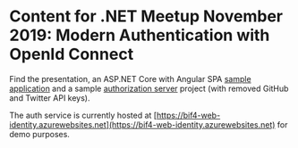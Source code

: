 # Content for .NET Meetup November 2019: Modern Authentication with OpenId Connect

Find the presentation, an ASP.NET Core with Angular SPA [sample application](SampleApp/) and a sample [authorization server](SampleAuthServer/) project (with removed GitHub and Twitter API keys).

The auth service is currently hosted at [https://bif4-web-identity.azurewebsites.net](https://bif4-web-identity.azurewebsites.net) for demo purposes.